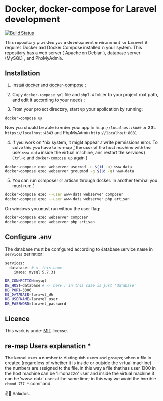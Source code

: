 # Docker, docker-compose for Laravel development

[![Build Status](https://travis-ci.org/limonazzo/docker-laravel.svg?branch=main)](https://travis-ci.org/limonazzo/docker-laravel)

This repository provides you a development environment for Laravel; it requires Docker and Docker Compose installed in your system.
This repository has a web server ( Apache on Debian ), database server (MySQL) , and PhpMyAdmin.


## Installation

1. Install [docker](https://docs.docker.com/engine/installation/) and [docker-compose](https://docs.docker.com/compose/install/) ;

2. Copy `docker-compose.yml` file and `php7.4` folder to your project root path, and edit it according to your needs ;

3. From your project directory, start up your application by running:

```sh
docker-compose up
```

Now you should be able to enter your app in `http://localhost:8080` or SSL `https://localhost:4343` and PhpMyAdmin `http://localhost:8081` 

4. If you work on *nix system, it might appear a write permissions error. To solve this you have to re-map [¹](#explanation) the user of the host machine with the user `www-data` inside the virtual machine, and restart the services ( `Ctrl+c`   and    `docker-compose up` again )

```sh
docker-compose exec webserver usermod -u $(id -u) www-data
docker-compose exec webserver groupmod -g $(id -g) www-data
```

5. You can run composer or artisan through docker. In another teminal you must run: [¹](#explanation)

```sh
docker-compose exec --user www-data webserver composer
docker-compose exec --user www-data webserver php artisan
```
On windows you must run withou the user flag:

```sh
docker-compose exec webserver composer
docker-compose exec webserver php artisan
```

## Configure .env

The database must be configured according to database service name in `services` definition:

```sh
services:
  database: # <- this name 
    image: mysql:5.7.31
```

```sh
DB_CONNECTION=mysql
DB_HOST=database # <- here ; in this case is just 'database'
DB_PORT=3306
DB_DATABASE=laravel_db
DB_USERNAME=laravel_user
DB_PASSWORD=laravel_password
```

## Licence

This work is under [MIT](LICENSE) license.


<a name="explanation"></a>

## re-map Users explanation *

The kernel uses a number to distinguish users and groups; when a file is created (regardless of whether it is inside or outside the virtual machine) the numbers are assigned to the file. In this way a file that has user 1000 in the host machine can be 'limonazzo' user and inside the virtual machine it can be 'www-data' user at the same time; in this way we avoid the horrible `chmod 777 *` command.

✌️🍋 Saludos.
